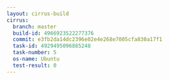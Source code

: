 ```yaml
---
layout: cirrus-build
cirrus:
  branch: master
  build-id: 4966923522277376
  commit: e3fb2da14dc2396e02e4e268e7005cfa830a17f1
  task-id: 4929495096885248
  task-number: 5
  os-name: Ubuntu
  test-result: 0
---
```

